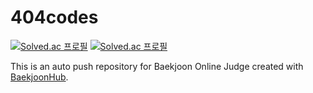 # 404codes
[![Solved.ac 프로필](http://mazassumnida.wtf/api/mini/generate_badge?boj=cjh5110)](https://solved.ac/cjh5110)
[![Solved.ac 프로필](http://mazassumnida.wtf/api/v2/generate_badge?boj=cjh5110)](https://solved.ac/cjh5110)


This is an auto push repository for Baekjoon Online Judge created with [BaekjoonHub](https://github.com/BaekjoonHub/BaekjoonHub).
